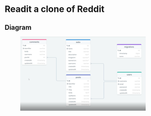 # Readit a clone of Reddit

## Diagram

<div align="center">
    <div>
        <img src="https://github.com/YoussefPasha/reddit-clone/blob/master/Digram.png" width = "80%" >
    </div>
</div>